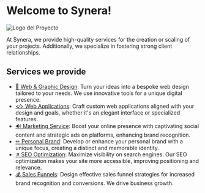 # Welcome to Synera!

![Logo del Proyecto](URL_de_la_imagen)

At Synera, we provide high-quality services for the creation or scaling of your projects. Additionally, we specialize in fostering strong client relationships.

## Services we provide

- [🎨 Web & Graphic Design](#Web&GraphicDesign): Turn your ideas into a bespoke web design tailored to your needs. We use innovative tools for a unique digital presence.
- [<⁄> Web Applications](#WebApplications): Craft custom web applications aligned with your design and goals, whether it's an elegant interface or specialized features.
- [🔊 Marketing Service](#MarketingService): Boost your online presence with captivating social content and strategic ads on platforms, enhancing brand recognition.
- [✏ Personal Brand](#PersonalBrand): Develop or enhance your personal brand with a unique focus, creating a distinct and memorable identity.
- [↗ SEO Optimization](#SEOptimization): Maximize visibility on search engines. Our SEO optimization makes your site more accessible, improving positioning and relevance.
- [💰 Sales Funnels](#SalesFunnels): Design effective sales funnel strategies for increased brand recognition and conversions. We drive business growth.


